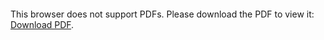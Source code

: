 <object data="christ-in-song/CIS1908pdfs/213.pdf" type="application/pdf" width="100%" height="1024px">
    <embed src="christ-in-song/CIS1908pdfs/213.pdf">
        <p>This browser does not support PDFs. Please download the PDF to view it: <a href="christ-in-song/CIS1908pdfs/213.pdf">Download PDF</a>.</p>
    </embed>
</object>
